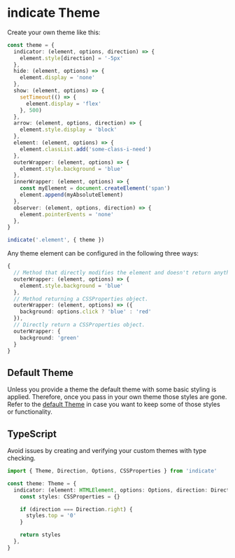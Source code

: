 # indicate Theme

Create your own theme like this:

```ts
const theme = {
  indicator: (element, options, direction) => {
    element.style[direction] = '-5px'
  },
  hide: (element, options) => {
    element.display = 'none'
  },
  show: (element, options) => {
    setTimeout(() => {
      element.display = 'flex'
    }, 500)
  },
  arrow: (element, options, direction) => {
    element.style.display = 'block'
  },
  element: (element, options) => {
    element.classList.add('some-class-i-need')
  },
  outerWrapper: (element, options) => {
    element.style.background = 'blue'
  },
  innerWrapper: (element, options) => {
    const myElement = document.createElement('span')
    element.append(myAbsoluteElement)
  },
  observer: (element, options, direction) => {
    element.pointerEvents = 'none'
  },
}

indicate('.element', { theme })
```

Any theme element can be configured in the following three ways:

```ts
{
  // Method that directly modifies the element and doesn't return anything.
  outerWrapper: (element, options) => {
    element.style.background = 'blue'
  },
  // Method returning a CSSProperties object.
  outerWrapper: (element, options) => ({
    background: options.click ? 'blue' : 'red'
  }),
  // Directly return a CSSProperties object.
  outerWrapper: {
    background: 'green'
  }
}
```

## Default Theme

Unless you provide a theme the default theme with some basic styling is applied. Therefore, once you pass in your own theme those styles are gone. Refer to the [default Theme](https://github.com/tobua/indicate/tree/master/theme/default.ts) in case you want to keep some of those styles or functionality.

## TypeScript

Avoid issues by creating and verifying your custom themes with type checking.

```ts
import { Theme, Direction, Options, CSSProperties } from 'indicate'

const theme: Theme = {
  indicator: (element: HTMLElement, options: Options, direction: Direction) => {
    const styles: CSSProperties = {}

    if (direction === Direction.right) {
      styles.top = '0'
    }

    return styles
  },
}
```
